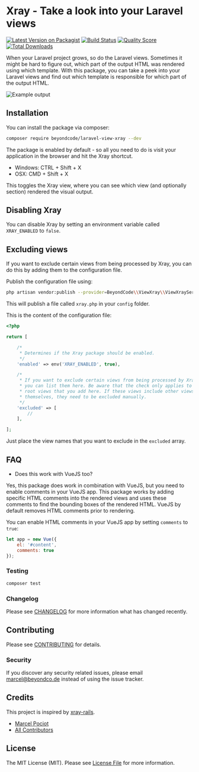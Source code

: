 # Xray - Take a look into your Laravel views

[![Latest Version on Packagist](https://img.shields.io/packagist/v/beyondcode/laravel-view-xray.svg?style=flat-square)](https://packagist.org/packages/beyondcode/laravel-view-xray)
[![Build Status](https://img.shields.io/travis/beyondcode/laravel-view-xray/master.svg?style=flat-square)](https://travis-ci.org/beyondcode/laravel-view-xray)
[![Quality Score](https://img.shields.io/scrutinizer/g/beyondcode/laravel-view-xray.svg?style=flat-square)](https://scrutinizer-ci.com/g/beyondcode/laravel-view-xray)
[![Total Downloads](https://img.shields.io/packagist/dt/beyondcode/laravel-view-xray.svg?style=flat-square)](https://packagist.org/packages/beyondcode/laravel-view-xray)

When your Laravel project grows, so do the Laravel views. Sometimes it might be hard to figure out, which part of the output HTML was rendered using which template.
With this package, you can take a peek into your Laravel views and find out which template is responsible for which part of the output HTML.

![Example output](https://beyondco.de/github/xray/xray.png)

## Installation

You can install the package via composer:

```bash
composer require beyondcode/laravel-view-xray --dev
```

The package is enabled by default - so all you need to do is visit your application in the browser and hit the Xray shortcut.

- Windows: CTRL + Shift + X
- OSX: CMD + Shift + X

This toggles the Xray view, where you can see which view (and optionally section) rendered the visual output.

## Disabling Xray

You can disable Xray by setting an environment variable called `XRAY_ENABLED` to `false`.

## Excluding views

If you want to exclude certain views from being processed by Xray, you can do this by adding them to the configuration file.

Publish the configuration file using:

```bash
php artisan vendor:publish --provider=BeyondCode\\ViewXray\\ViewXrayServiceProvider
``` 

This will publish a file called `xray.php` in your `config` folder.

This is the content of the configuration file:

```php
<?php

return [

    /*
     * Determines if the Xray package should be enabled.
     */
    'enabled' => env('XRAY_ENABLED', true),

    /*
     * If you want to exclude certain views from being processed by Xray,
     * you can list them here. Be aware that the check only applies to the
     * root views that you add here. If these views include other views
     * themselves, they need to be excluded manually.
     */
    'excluded' => [
        //
    ],

];
```

Just place the view names that you want to exclude in the `excluded` array.

## FAQ

- Does this work with VueJS too?

Yes, this package does work in combination with VueJS, but you need to enable comments in your VueJS app. This package works by adding specific HTML comments into the rendered views and uses
these comments to find the bounding boxes of the rendered HTML. VueJS by default removes HTML comments prior to rendering.

You can enable HTML comments in your VueJS app by setting `comments` to `true`:

```javascript
let app = new Vue({
    el: '#content',
    comments: true
});
```

### Testing

``` bash
composer test
```

### Changelog

Please see [CHANGELOG](CHANGELOG.md) for more information what has changed recently.

## Contributing

Please see [CONTRIBUTING](CONTRIBUTING.md) for details.

### Security

If you discover any security related issues, please email marcel@beyondco.de instead of using the issue tracker.

## Credits

This project is inspired by [xray-rails](https://github.com/brentd/xray-rails).

- [Marcel Pociot](https://github.com/mpociot)
- [All Contributors](../../contributors)

## License

The MIT License (MIT). Please see [License File](LICENSE.md) for more information.
